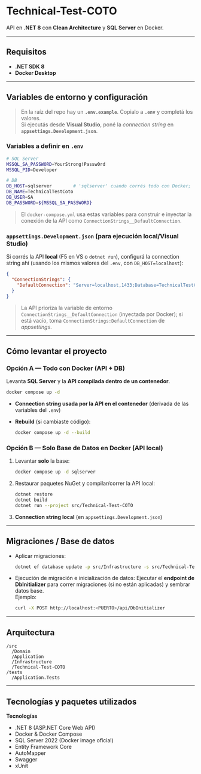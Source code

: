 # Technical-Test-COTO

API en **.NET 8** con **Clean Architecture** y **SQL Server** en Docker.

---

## Requisitos

- **.NET SDK 8**
- **Docker Desktop**

---

## Variables de entorno y configuración

> En la raíz del repo hay un **`.env.example`**. Copialo a **`.env`** y completá los valores.  
> Si ejecutás desde **Visual Studio**, poné la *connection string* en **`appsettings.Development.json`**.

### Variables a definir en `.env`

```bash
# SQL Server
MSSQL_SA_PASSWORD=YourStrong!Passw0rd
MSSQL_PID=Developer

# DB
DB_HOST=sqlserver        # 'sqlserver' cuando corrés todo con Docker; 'localhost' si solo levantas la DB
DB_NAME=TechnicalTestCoto
DB_USER=SA
DB_PASSWORD=${MSSQL_SA_PASSWORD}
```

> El `docker-compose.yml` usa estas variables para construir e inyectar la conexión de la API como `ConnectionStrings__DefaultConnection`.

### `appsettings.Development.json` (para ejecución local/Visual Studio)

Si corrés la API **local** (F5 en VS o `dotnet run`), configurá la connection string ahí (usando los mismos valores del `.env`, con `DB_HOST=localhost`):

```json
{
  "ConnectionStrings": {
    "DefaultConnection": "Server=localhost,1433;Database=TechnicalTestCoto;User Id=SA;Password=YourStrong!Passw0rd;Encrypt=True;TrustServerCertificate=True"
  }
}
```

> La API prioriza la variable de entorno `ConnectionStrings__DefaultConnection` (inyectada por Docker); si está vacío, toma `ConnectionStrings:DefaultConnection` de *appsettings*.

---

## Cómo levantar el proyecto

### Opción A — Todo con Docker (API + DB)
Levanta **SQL Server** y la **API compilada dentro de un contenedor**.

```bash
docker compose up -d
```

- **Connection string usada por la API en el contenedor** (derivada de las variables del `.env`)

- **Rebuild** (si cambiaste código):
  ```bash
  docker compose up -d --build
  ```

### Opción B — Solo Base de Datos en Docker (API local)
1) Levantar **solo** la base:
   ```bash
   docker compose up -d sqlserver
   ```
2) Restaurar paquetes NuGet y compilar/correr la API local:
   ```bash
   dotnet restore
   dotnet build
   dotnet run --project src/Technical-Test-COTO
   ```
3) **Connection string local** (en `appsettings.Development.json`)

---

## Migraciones / Base de datos

- Aplicar migraciones:
  
  ```bash
  dotnet ef database update -p src/Infrastructure -s src/Technical-Test-COTO
  ```

- Ejecución de migración e inicialización de datos:
  Ejecutar el **endpoint de DbInitializer** para correr migraciones (si no están aplicadas) y sembrar datos base.  
  Ejemplo:
  
  ```bash
  curl -X POST http://localhost:<PUERTO>/api/DbInitializer
  ```

---

## Arquitectura

```
/src
  /Domain
  /Application
  /Infrastructure
  /Technical-Test-COTO
/tests
  /Application.Tests
```

---

## Tecnologías y paquetes utilizados

**Tecnologías**
- .NET 8 (ASP.NET Core Web API)
- Docker & Docker Compose
- SQL Server 2022 (Docker image oficial)
- Entity Framework Core
- AutoMapper
- Swagger
- xUnit
